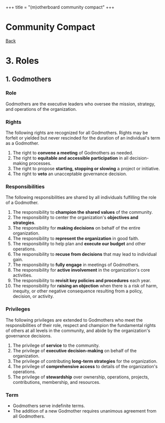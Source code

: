 +++
title = "(m)otherboard community compact"
+++

# Community Compact

[Back](/governance/roles)

# 3\. Roles

## 1\. Godmothers

### Role

Godmothers are the executive leaders who oversee the mission, strategy, and operations of the organization.

### Rights

The following rights are recognized for all Godmothers. Rights may be forfeit or yielded but never rescinded for the duration of an individual's term as a Godmother.

1. The right to **convene a meeting** of Godmothers as needed.
2. The right to **equitable and accessible participation** in all decision-making processes.
3. The right to propose **starting, stopping or slowing** a project or initiative.
4. The right to **veto** an unacceptable governance decision.

### Responsibilities

The following responsibilities are shared by all individuals fulfilling the role of a Godmother.

1. The responsibility to **champion the shared values** of the community.
2. The responsibility to center the organization's **objectives and strategies**.
3. The responsibility for **making decisions** on behalf of the entire organization.
4. The responsibility to **represent the organization** in good faith.
5. The responsibility to help plan and **execute our budget** and other operations.
6. The responsibility to **recuse from decisions** that may lead to individual gain.
7. The responsibility to **fully engage** in meetings of Godmothers.
8. The responsibility for **active involvement** in the organization's core activities.
9. The responsibility to **revisit key policies and procedures** each year.
10. The responsibility for **raising an objection** when there is a risk of harm, inequity, or other negative consequence resulting from a policy, decision, or activity.

### Privileges

The following privileges are extended to Godmothers who meet the responsibilities of their role, respect and champion the fundamental rights of others at all levels in the community, and abide by the organization's governance decisions.

1. The privilege of **service** to the community.
2. The privilege of **executive decision-making** on behalf of the organization.
3. The privilege of contributing **long-term strategies** for the organization.
4. The privilege of **comprehensive access** to details of the organization's operations.
5. The privilege of **stewardship** over ownership, operations, projects, contributions, membership, and resources.

### Term

* Godmothers serve indefinite terms.
* The addition of a new Godmother requires unanimous agreement from all Godmothers.

